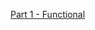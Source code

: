 [Part 1 - Functional](https://gemalto.udemy.com/course/python-3-deep-dive-part-1/learn/lecture/7065310)